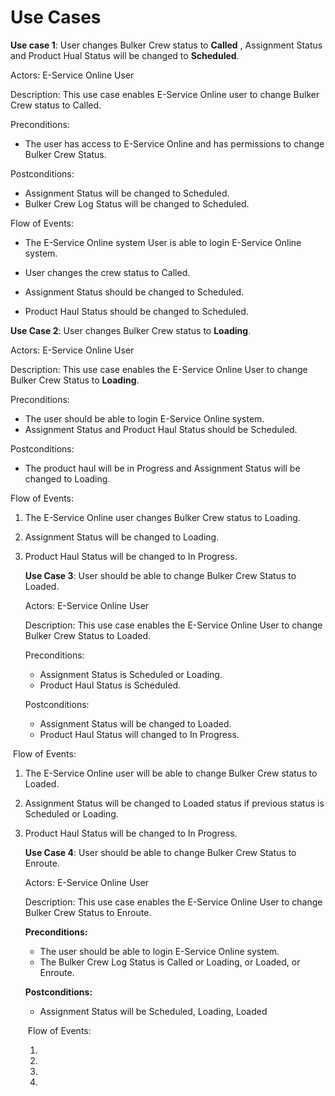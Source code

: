# Use Cases

**Use case 1**:  User changes Bulker Crew status to **Called** ,  Assignment Status and Product Hual Status will be changed  to **Scheduled**.

Actors: E-Service Online User 

Description: This use case enables E-Service Online user to change Bulker Crew status to Called.

Preconditions:

* The user has access to E-Service Online and has permissions to change Bulker Crew Status.

Postconditions:

* Assignment Status will be changed to Scheduled.
* Bulker Crew Log Status will be changed to Scheduled.

Flow of Events:

* The  E-Service Online system User is able to login E-Service Online system.

* User changes the crew status to Called.

* Assignment Status should be changed to Scheduled.

* Product Haul Status should be changed to Scheduled.

  

**Use Case 2**: User changes Bulker Crew status to  **Loading**.

Actors: E-Service Online User

Description: This use case enables the E-Service Online User to  change Bulker Crew Status to **Loading**.

Preconditions: 

- The user  should be able to login  E-Service Online system.
- Assignment Status and  Product Haul Status should be Scheduled.

Postconditions: 

- The  product haul will be in Progress and Assignment Status will be changed to  Loading.

Flow of Events:

1. The  E-Service Online  user  changes Bulker Crew status to Loading.

2. Assignment Status will be changed to Loading.

3. Product Haul Status will be changed to In Progress.

   

   **Use Case 3**: User should be able to change  Bulker Crew Status to Loaded.

   Actors: E-Service Online User

   Description: This use case enables the E-Service Online User to  change Bulker Crew Status to Loaded.

   Preconditions: 

   - Assignment Status is Scheduled or Loading.
   - Product Haul Status is Scheduled.

   Postconditions: 

   -  Assignment Status will be changed to Loaded.
   - Product Haul Status will changed to In Progress.

​     Flow of Events:

1. The  E-Service Online  user  will be able to change Bulker Crew status to Loaded.

2. Assignment Status will be changed to Loaded status if previous status is Scheduled or Loading.

3. Product Haul Status will be changed to In Progress.

   

   **Use Case 4**: User should be able to change Bulker Crew Status to Enroute.

   Actors: E-Service Online User

   Description: This use case enables the E-Service Online User to  change  Bulker Crew Status to Enroute.

   **Preconditions:** 

   - The user  should be able to login E-Service Online system.
   - The  Bulker Crew Log Status is Called or Loading, or Loaded, or Enroute.

   **Postconditions:** 

   -  Assignment Status will be Scheduled, Loading, Loaded

   ​     Flow of Events:

   1.  

   2.  

   3.  

   4.  

      
